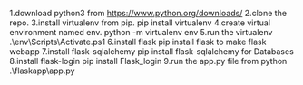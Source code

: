 1.download python3 from https://www.python.org/downloads/
2.clone the repo.
3.install virtualenv from pip. pip install virtualenv
4.create virtual environment named env. python -m virtualenv env
5.run the virtualenv .\env\Scripts\Activate.ps1
6.install flask pip install flask to make flask webapp
7.install flask-sqlalchemy pip install flask-sqlalchemy for Databases
8.install flask-login pip install Flask_login
9.run the app.py file from python .\flaskapp\app.py
